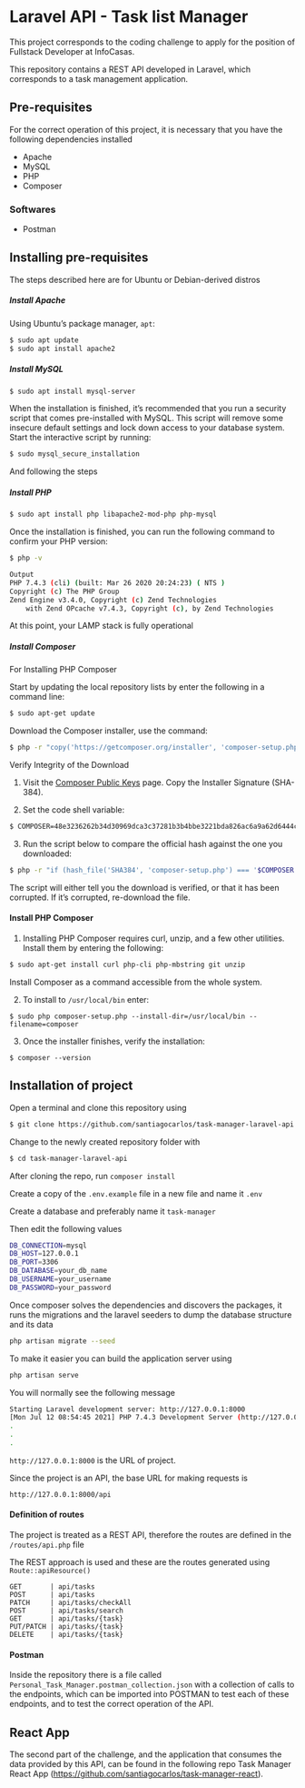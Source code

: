 # Laravel API - Task list Manager 

This project corresponds to the coding challenge to apply for the position of Fullstack Developer at InfoCasas.

This repository contains a REST API developed in Laravel, which corresponds to a task management application.

## Pre-requisites

For the correct operation of this project, it is necessary that you have the following dependencies installed

- Apache
- MySQL
- PHP
- Composer 

### Softwares
- Postman

## Installing pre-requisites

The steps described here are for Ubuntu or Debian-derived distros

##### Install Apache 

Using Ubuntu’s package manager, `apt`:

```bash
$ sudo apt update
$ sudo apt install apache2
```
##### Install MySQL

```bash
$ sudo apt install mysql-server
```
When the installation is finished, it’s recommended that you run a security script that comes pre-installed with MySQL. This script will remove some insecure default settings and lock down access to your database system. Start the interactive script by running:

```bash
$ sudo mysql_secure_installation
```
And following the steps

##### Install PHP
```bash
$ sudo apt install php libapache2-mod-php php-mysql
```

Once the installation is finished, you can run the following command to confirm your PHP version:

```bash
$ php -v
```

```bash
Output
PHP 7.4.3 (cli) (built: Mar 26 2020 20:24:23) ( NTS )
Copyright (c) The PHP Group
Zend Engine v3.4.0, Copyright (c) Zend Technologies
    with Zend OPcache v7.4.3, Copyright (c), by Zend Technologies
```

At this point, your LAMP stack is fully operational

##### Install Composer

For Installing PHP Composer

Start by updating the local repository lists by enter the following in a command line:

```bash
$ sudo apt-get update
```
Download the Composer installer, use the command:

```bash
$ php -r "copy('https://getcomposer.org/installer', 'composer-setup.php');"
```
Verify Integrity of the Download
1. Visit the [Composer Public Keys](https://composer.github.io/pubkeys.html) page. Copy the Installer Signature (SHA-384).

2. Set the code shell variable:
```bash
$ COMPOSER=48e3236262b34d30969dca3c37281b3b4bbe3221bda826ac6a9a62d6444cdb0dcd0615698a5cbe587c3f0fe57a54d8f5
```

3. Run the script below to compare the official hash against the one you downloaded:

```bash
$ php -r "if (hash_file('SHA384', 'composer-setup.php') === '$COMPOSER') { echo 'Installer verified'; } else { echo 'Installer corrupt'; unlink('composer-setup.php'); } echo PHP_EOL;"
```

The script will either tell you the download is verified, or that it has been corrupted. If it’s corrupted, re-download the file.

#### Install PHP Composer

1. Installing PHP Composer requires curl, unzip, and a few other utilities. Install them by entering the following:

```bash
$ sudo apt-get install curl php-cli php-mbstring git unzip
```

Install Composer as a command accessible from the whole system.

2. To install to `/usr/local/bin` enter:

```
$ sudo php composer-setup.php --install-dir=/usr/local/bin --filename=composer
```
3. Once the installer finishes, verify the installation:

```
$ composer --version
```

## Installation of project

Open a terminal and clone this repository using

```bash
$ git clone https://github.com/santiagocarlos/task-manager-laravel-api
```

Change to the newly created repository folder with

```bash
$ cd task-manager-laravel-api
```

After cloning the repo, run `composer install`

Create a copy of the `.env.example` file in a new file and name it `.env` 

Create a database and preferably name it `task-manager`

Then edit the following values

```bash
DB_CONNECTION=mysql
DB_HOST=127.0.0.1
DB_PORT=3306
DB_DATABASE=your_db_name
DB_USERNAME=your_username
DB_PASSWORD=your_password
```
Once composer solves the dependencies and discovers the packages, it runs the migrations and the laravel seeders to dump the database structure and its data

```bash
php artisan migrate --seed
```
To make it easier you can build the application server using

```bash
php artisan serve
```
You will normally see the following message

```bash
Starting Laravel development server: http://127.0.0.1:8000
[Mon Jul 12 08:54:45 2021] PHP 7.4.3 Development Server (http://127.0.0.1:8000) started
.
.
.
```

`http://127.0.0.1:8000` is the URL of project.

Since the project is an API, the base URL for making requests is

`http://127.0.0.1:8000/api`


#### Definition of routes

The project is treated as a REST API, therefore the routes are defined in the `/routes/api.php` file

The REST approach is used and these are the routes generated using `Route::apiResource()`


```
GET       | api/tasks   
POST      | api/tasks
PATCH     | api/tasks/checkAll
POST      | api/tasks/search
GET       | api/tasks/{task}
PUT/PATCH | api/tasks/{task} 
DELETE    | api/tasks/{task}
```

#### Postman

Inside the repository there is a file called `Personal_Task_Manager.postman_collection.json`
with a collection of calls to the endpoints, which can be imported into POSTMAN to test each of these endpoints, and to test the correct operation of the API.

## React App

The second part of the challenge, and the application that consumes the data provided by this API, can be found in the following repo Task Manager React App (https://github.com/santiagocarlos/task-manager-react).
